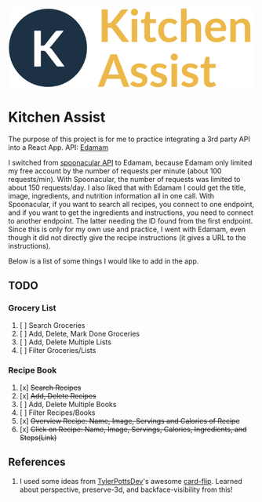 [<img src="kitchen-assist-logo.svg" alt="Kitchen Assist" width="541"/>](https://github.com/jwentling7/Kitchen-Assist)

# Kitchen Assist

The purpose of this project is for me to practice integrating a 3rd party API into a React App.
API: [Edamam](https://developer.edamam.com/)

I switched from [spoonacular API](https://spoonacular.com/) to Edamam, because Edamam only limited my free account by the number of requests per minute (about 100 requests/min). With Spoonacular, the number of requests was limited to about 150 requests/day. I also liked that with Edamam I could get the title, image, ingredients, and nutrition information all in one call. With Spoonacular, if you want to search all recipes, you connect to one endpoint, and if you want to get the ingredients and instructions, you need to connect to another endpoint. The latter needing the ID found from the first endpoint. Since this is only for my own use and practice, I went with Edamam, even though it did not directly give the recipe instructions (it gives a URL to the instructions).

Below is a list of some things I would like to add in the app.

## TODO

### Grocery List

1. [ ] Search Groceries
2. [ ] Add, Delete, Mark Done Groceries
3. [ ] Add, Delete Multiple Lists
4. [ ] Filter Groceries/Lists

### Recipe Book

1. [x] ~~Search Recipes~~
2. [x] ~~Add, Delete Recipes~~
3. [ ] Add, Delete Multiple Books
4. [ ] Filter Recipes/Books
5. [x] ~~Overview Recipe: Name, Image, Servings and Calories of Recipe~~
6. [x] ~~Click on Recipe: Name, Image, Servings, Calories, Ingredients, and Steps(Link)~~

## References

1. I used some ideas from [TylerPottsDev](https://github.com/TylerPottsDev)'s awesome [card-flip](https://github.com/TylerPottsDev/card-flip). Learned about perspective, preserve-3d, and backface-visibility from this!
